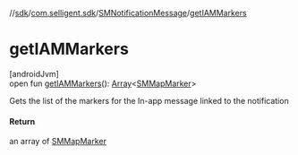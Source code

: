 //[sdk](../../../index.md)/[com.selligent.sdk](../index.md)/[SMNotificationMessage](index.md)/[getIAMMarkers](get-i-a-m-markers.md)

# getIAMMarkers

[androidJvm]\
open fun [getIAMMarkers](get-i-a-m-markers.md)(): [Array](https://kotlinlang.org/api/latest/jvm/stdlib/kotlin/-array/index.html)&lt;[SMMapMarker](../-s-m-map-marker/index.md)&gt;

Gets the list of the markers for the In-app message linked to the notification

#### Return

an array of [SMMapMarker](../-s-m-map-marker/index.md)
